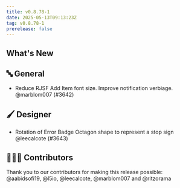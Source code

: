 ```yaml
---
title: v0.8.78-1
date: 2025-05-13T09:13:23Z
tag: v0.8.78-1
prerelease: false
---
```


## What's New
## 🔤 General
- Reduce RJSF Add Item font size. Improve notification verbiage. @marblom007 (#3642)

## 🖌️ Designer

- Rotation of Error Badge Octagon shape to represent a stop sign @leecalcote (#3643)

## 👨🏽‍💻 Contributors

Thank you to our contributors for making this release possible:
@aabidsofi19, @l5io, @leecalcote, @marblom007 and @ritzorama
